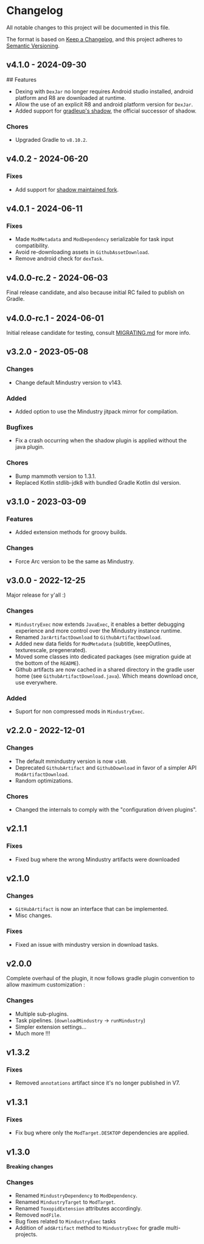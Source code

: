 # Changelog

All notable changes to this project will be documented in this file.

The format is based on [Keep a Changelog](http://keepachangelog.com/),
and this project adheres to [Semantic Versioning](http://semver.org/).

## v4.1.0 - 2024-09-30

## Features

- Dexing with `DexJar` no longer requires Android studio installed, android platform and R8 are downloaded at runtime.
- Allow the use of an explicit R8 and android platform version for `DexJar`.
- Added support for [gradleup's shadow](https://github.com/GradleUp/shadow), the official successor of shadow.

### Chores

- Upgraded Gradle to `v8.10.2`.

## v4.0.2 - 2024-06-20

### Fixes

- Add support for [shadow maintained fork](https://plugins.gradle.org/plugin/io.github.goooler.shadow).

## v4.0.1 - 2024-06-11

### Fixes

- Made `ModMetadata` and `ModDependency` serializable for task input compatibility.
- Avoid re-downloading assets in `GithubAssetDownload`.
- Remove android check for `dexTask`.

## v4.0.0-rc.2 - 2024-06-03

Final release candidate, and also because initial RC failed to publish on Gradle.

## v4.0.0-rc.1 - 2024-06-01

Initial release candidate for testing, consult [MIGRATING.md](https://github.com/xpdustry/toxopid/blob/master/MIGRATING.md) for more info.

## v3.2.0 - 2023-05-08

### Changes

- Change default Mindustry version to v143.

### Added

- Added option to use the Mindustry jitpack mirror for compilation.

### Bugfixes

- Fix a crash occurring when the shadow plugin is applied without the java plugin.

### Chores

- Bump mammoth version to 1.3.1.
- Replaced Kotlin stdlib-jdk8 with bundled Gradle Kotlin dsl version.

## v3.1.0 - 2023-03-09

### Features

- Added extension methods for groovy builds.

### Changes

- Force Arc version to be the same as Mindustry.

## v3.0.0 - 2022-12-25

Major release for y'all :)

### Changes

- `MindustryExec` now extends `JavaExec`, it enables a better debugging experience and more control over the Mindustry instance runtime.
- Renamed `JarArtifactDownload` to `GithubArtifactDownload`.
- Added new data fields for `ModMetadata` (subtitle, keepOutlines, texturescale, pregenerated).
- Moved some classes into dedicated packages (see migration guide at the bottom of the `README`).
- Github artifacts are now cached in a shared directory in the gradle user home (see `GithubArtifactDownload.java`). Which means download once, use everywhere.

### Added

- Suport for non compressed mods in `MindustryExec`.

## v2.2.0 - 2022-12-01

### Changes

- The default mmindustry version is now `v140`.
- Deprecated `GithubArtifact` and `GithubDownload` in favor of a simpler API `ModArtifactDownload`.
- Random optimizations.

### Chores

- Changed the internals to comply with the "configuration driven plugins".

## v2.1.1

### Fixes

- Fixed bug where the wrong Mindustry artifacts were downloaded

## v2.1.0

### Changes

- `GitHubArtifact` is now an interface that can be implemented.
- Misc changes.

### Fixes

- Fixed an issue with mindustry version in download tasks.

## v2.0.0

Complete overhaul of the plugin, it now follows gradle plugin convention to allow maximum customization :

### Changes

- Multiple sub-plugins.
- Task pipelines. (`downloadMindustry` -> `runMindustry`)
- Simpler extension settings...
- Much more !!!

## v1.3.2

### Fixes

- Removed `annotations` artifact since it's no longer published in V7.

## v1.3.1

### Fixes

- Fix bug where only the `ModTarget.DESKTOP` dependencies are applied.

## v1.3.0

**Breaking changes**

### Changes

- Renamed `MindustryDependency` to `ModDependency`.
- Renamed `MindustryTarget` to `ModTarget`.
- Renamed `ToxopidExtension` attributes accordingly.
- Removed `modFile`.
- Bug fixes related to `MindustryExec` tasks
- Addition of `addArtifact` method to `MindustryExec` for gradle multi-projects.
